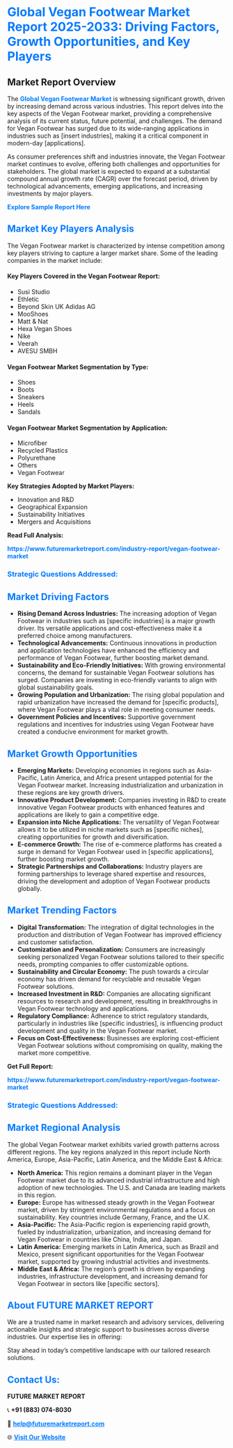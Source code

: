 <h1 style="color: #007BFF;">Global Vegan Footwear Market Report 2025-2033: Driving Factors, Growth Opportunities, and Key Players</h1>

<section id="overview">
<h2>Market Report Overview</h2>
<p>The <a href="https://www.futuremarketreport.com/industry-report/vegan-footwear-market" style="color: #007BFF; text-decoration: none;"><strong>Global Vegan Footwear Market</strong></a> is witnessing significant growth, driven by increasing demand across various industries. This report delves into the key aspects of the Vegan Footwear market, providing a comprehensive analysis of its current status, future potential, and challenges. The demand for Vegan Footwear has surged due to its wide-ranging applications in industries such as [insert industries], making it a critical component in modern-day [applications].</p>
<p>As consumer preferences shift and industries innovate, the Vegan Footwear market continues to evolve, offering both challenges and opportunities for stakeholders. The global market is expected to expand at a substantial compound annual growth rate (CAGR) over the forecast period, driven by technological advancements, emerging applications, and increasing investments by major players.</p>
</section>

<section id="overview">
<p><a href="https://www.futuremarketreport.com/request-sample/reportId=121723" style="color: #007BFF; text-decoration: none;"><strong>Explore Sample Report Here</strong></a></p>
</section>

<section id="key-players">
<h2 style="color: #007BFF;">Market Key Players Analysis</h2>
<p>The Vegan Footwear market is characterized by intense competition among key players striving to capture a larger market share. Some of the leading companies in the market include:</p>
<h4>Key Players Covered in the Vegan Footwear Report:</h4>
<ul><li>Susi Studio</li><li>Ethletic</li><li>Beyond Skin UK Adidas AG</li><li>MooShoes</li><li>Matt &amp; Nat</li><li>Hexa Vegan Shoes</li><li>Nike</li><li>Veerah</li><li>AVESU SMBH</li></ul>
<h4>Vegan Footwear Market Segmentation by Type:</h4>
<ul><li>Shoes</li><li>Boots</li><li>Sneakers</li><li>Heels</li><li>Sandals</li></ul>

<h4>Vegan Footwear Market Segmentation by Application:</h4>
<ul><li>Microfiber</li><li>Recycled Plastics</li><li>Polyurethane</li><li>Others</li><li>Vegan Footwear</li></ul>
<p><strong>Key Strategies Adopted by Market Players:</strong></p>
<ul>
<li>Innovation and R&D</li>
<li>Geographical Expansion</li>
<li>Sustainability Initiatives</li>
<li>Mergers and Acquisitions</li>
</ul>
</section>

<section>
<p><strong>Read Full Analysis: </strong></p><a href="https://www.futuremarketreport.com/industry-report/vegan-footwear-market" style="color: #007BFF; text-decoration: none;"><strong>https://www.futuremarketreport.com/industry-report/vegan-footwear-market</strong></a>
<h3 style="color: #007BFF;">Strategic Questions Addressed:</h3>
</section>

<section id="driving-factors">
<h2 style="color: #007BFF;">Market Driving Factors</h2>
<ul>
<li><strong>Rising Demand Across Industries:</strong> The increasing adoption of Vegan Footwear in industries such as [specific industries] is a major growth driver. Its versatile applications and cost-effectiveness make it a preferred choice among manufacturers.</li>
<li><strong>Technological Advancements:</strong> Continuous innovations in production and application technologies have enhanced the efficiency and performance of Vegan Footwear, further boosting market demand.</li>
<li><strong>Sustainability and Eco-Friendly Initiatives:</strong> With growing environmental concerns, the demand for sustainable Vegan Footwear solutions has surged. Companies are investing in eco-friendly variants to align with global sustainability goals.</li>
<li><strong>Growing Population and Urbanization:</strong> The rising global population and rapid urbanization have increased the demand for [specific products], where Vegan Footwear plays a vital role in meeting consumer needs.</li>
<li><strong>Government Policies and Incentives:</strong> Supportive government regulations and incentives for industries using Vegan Footwear have created a conducive environment for market growth.</li>
</ul>
</section>

<section id="growth-opportunities">
<h2 style="color: #007BFF;">Market Growth Opportunities</h2>
<ul>
<li><strong>Emerging Markets:</strong> Developing economies in regions such as Asia-Pacific, Latin America, and Africa present untapped potential for the Vegan Footwear market. Increasing industrialization and urbanization in these regions are key growth drivers.</li>
<li><strong>Innovative Product Development:</strong> Companies investing in R&D to create innovative Vegan Footwear products with enhanced features and applications are likely to gain a competitive edge.</li>
<li><strong>Expansion into Niche Applications:</strong> The versatility of Vegan Footwear allows it to be utilized in niche markets such as [specific niches], creating opportunities for growth and diversification.</li>
<li><strong>E-commerce Growth:</strong> The rise of e-commerce platforms has created a surge in demand for Vegan Footwear used in [specific applications], further boosting market growth.</li>
<li><strong>Strategic Partnerships and Collaborations:</strong> Industry players are forming partnerships to leverage shared expertise and resources, driving the development and adoption of Vegan Footwear products globally.</li>
</ul>
</section>

<section id="trending-factors">
<h2 style="color: #007BFF;">Market Trending Factors</h2>
<ul>
<li><strong>Digital Transformation:</strong> The integration of digital technologies in the production and distribution of Vegan Footwear has improved efficiency and customer satisfaction.</li>
<li><strong>Customization and Personalization:</strong> Consumers are increasingly seeking personalized Vegan Footwear solutions tailored to their specific needs, prompting companies to offer customizable options.</li>
<li><strong>Sustainability and Circular Economy:</strong> The push towards a circular economy has driven demand for recyclable and reusable Vegan Footwear solutions.</li>
<li><strong>Increased Investment in R&D:</strong> Companies are allocating significant resources to research and development, resulting in breakthroughs in Vegan Footwear technology and applications.</li>
<li><strong>Regulatory Compliance:</strong> Adherence to strict regulatory standards, particularly in industries like [specific industries], is influencing product development and quality in the Vegan Footwear market.</li>
<li><strong>Focus on Cost-Effectiveness:</strong> Businesses are exploring cost-efficient Vegan Footwear solutions without compromising on quality, making the market more competitive.</li>
</ul>
</section>

<section>
<p><strong>Get Full Report: </strong></p><a href="https://www.futuremarketreport.com/industry-report/vegan-footwear-market" style="color: #007BFF; text-decoration: none;"><strong>https://www.futuremarketreport.com/industry-report/vegan-footwear-market</strong></a>
<h3 style="color: #007BFF;">Strategic Questions Addressed:</h3>
</section>


<section id="regional-analysis">
<h2 style="color: #007BFF;">Market Regional Analysis</h2>
<p>The global Vegan Footwear market exhibits varied growth patterns across different regions. The key regions analyzed in this report include North America, Europe, Asia-Pacific, Latin America, and the Middle East & Africa:</p>
<ul>
<li><strong>North America:</strong> This region remains a dominant player in the Vegan Footwear market due to its advanced industrial infrastructure and high adoption of new technologies. The U.S. and Canada are leading markets in this region.</li>
<li><strong>Europe:</strong> Europe has witnessed steady growth in the Vegan Footwear market, driven by stringent environmental regulations and a focus on sustainability. Key countries include Germany, France, and the U.K.</li>
<li><strong>Asia-Pacific:</strong> The Asia-Pacific region is experiencing rapid growth, fueled by industrialization, urbanization, and increasing demand for Vegan Footwear in countries like China, India, and Japan.</li>
<li><strong>Latin America:</strong> Emerging markets in Latin America, such as Brazil and Mexico, present significant opportunities for the Vegan Footwear market, supported by growing industrial activities and investments.</li>
<li><strong>Middle East & Africa:</strong> The region’s growth is driven by expanding industries, infrastructure development, and increasing demand for Vegan Footwear in sectors like [specific sectors].</li>
</ul>
</section>

<footer>
<h2 style="color: #007BFF;">About FUTURE MARKET REPORT</h2>
<p>We are a trusted name in market research and advisory services, delivering actionable insights and strategic support to businesses across diverse industries. Our expertise lies in offering:</p>

<p>Stay ahead in today’s competitive landscape with our tailored research solutions.</p>

<h2 style="color: #007BFF;">Contact Us:</h2>
<p><strong>FUTURE MARKET REPORT</strong></p>
<p>📞 <strong>+91 (883) 074-8030</strong></p>
<p>📧 <strong><a href="mailto:help@futuremarketreport.com" style="color: #007BFF;">help@futuremarketreport.com</a></strong></p>
<p>🌐 <strong><a href="https://www.futuremarketreport.com/" style="color: #007BFF;">Visit Our Website</a></strong></p>
</footer>